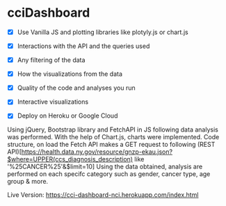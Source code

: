# cciDashboard

- [x] Use Vanilla JS and plotting libraries like plotyly.js or chart.js
- [x] Interactions with the API and the queries used
- [x] Any filtering of the data
- [x] How the visualizations from the data
- [x] Quality of the code and analyses you run
- [x] Interactive visualizations
- [x] Deploy on Heroku or Google Cloud


Using jQuery, Bootstrap library and FetchAPI in JS following data analysis was performed.
With the help of Chart.js, charts were implemented.
Code structure, on load the Fetch API makes a GET request to following (REST API)[https://health.data.ny.gov/resource/gnzp-ekau.json?$where=UPPER(ccs_diagnosis_description) like '%25CANCER%25'&$limit=10]
Using the data obtained, analysis are performed on each specifc category such as gender, cancer type, age group & more.



Live Version: https://cci-dashboard-nci.herokuapp.com/index.html
